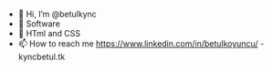 - 👋 Hi, I’m @betulkync
- 👀 Software
- 🌱 HTml and CSS
- 📫 How to reach me https://www.linkedin.com/in/betulkoyuncu/
-kyncbetul.tk
